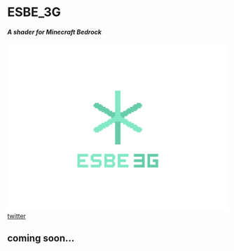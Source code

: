 # ESBE_3G
##### A shader for Minecraft Bedrock  
![img](docs/esbe3g.png)  
[twitter](https://twitter.com/mcbeeringi)  
## coming soon…
<!--
# Download
See [release](https://github.com/McbeEringi/esbe-3g/releases)  

or  
[Official(ja)](https://mcbeeringi.github.io/esbe-3g)  
# LICENSE
See ESBE_3G/LICENSE.txt  
# Photos
v0.1  
![img](docs/1.jpg)![img](docs/2.jpg)![img](docs/3.jpg)![img](docs/4.jpg)
-->
